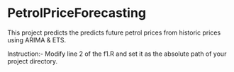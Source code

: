 # PetrolPriceForecasting

This project predicts the predicts future petrol prices from historic prices using ARIMA & ETS.

Instruction:- Modify line 2 of the f1.R and set it as the absolute path of your project directory.
